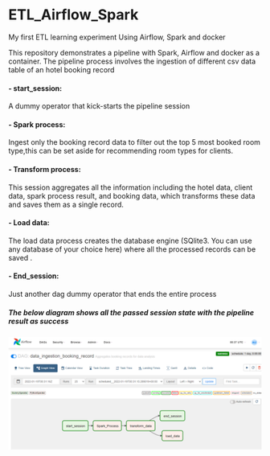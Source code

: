 # ETL_Airflow_Spark
My first ETL learning experiment Using Airflow, Spark and docker

This repository demonstrates a pipeline with Spark, Airflow and docker as a 
container. The pipeline process involves the ingestion of different csv data table of an hotel booking record

#### - start_session:
A dummy operator that kick-starts the pipeline session

#### - Spark process:
Ingest only the booking record data to filter out the top 5 most
booked room type,this can be set aside for recommending room types for clients.

#### - Transform process: 
This session aggregates all the information including the hotel data, client data, spark process result, and booking data, which transforms these data
and saves them as a single record.

#### - Load data:
The load data process creates the database engine (SQlite3. You can use any database of your choice here) where all the processed records can be saved .

#### - End_session:
Just another dag dummy operator that ends the entire process

##### The below diagram shows all the passed session state with the pipeline result as success

 ![](https://github.com/judeleonard/ETL_Airflow_Spark/blob/main/images/Screenshot%20(70).png)
